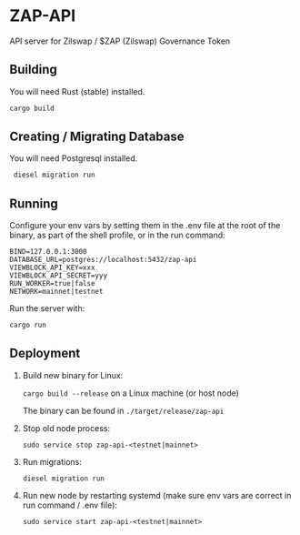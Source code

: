 # ZAP-API

API server for Zilswap / $ZAP (Zilswap) Governance Token

## Building

You will need Rust (stable) installed.

```rust
cargo build
```

## Creating / Migrating Database

You will need Postgresql installed.

```bash
 diesel migration run
```

## Running

Configure your env vars by setting them in the .env file at the root of the binary, as part of the shell profile, or in the run command:

```env
BIND=127.0.0.1:3000
DATABASE_URL=postgres://localhost:5432/zap-api
VIEWBLOCK_API_KEY=xxx
VIEWBLOCK_API_SECRET=yyy
RUN_WORKER=true|false
NETWORK=mainnet|testnet
```

Run the server with:

```rust
cargo run
```

## Deployment

1. Build new binary for Linux:

    `cargo build --release` on a Linux machine (or host node)

    The binary can be found in `./target/release/zap-api`

2. Stop old node process:

    `sudo service stop zap-api-<testnet|mainnet>`

3. Run migrations:

    `diesel migration run`

4. Run new node by restarting systemd (make sure env vars are correct in run command / .env file):

    `sudo service start zap-api-<testnet|mainnet>`
